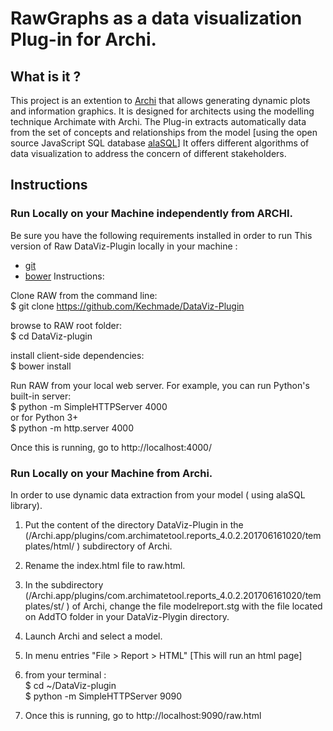# RawGraphs as a data visualization Plug-in for Archi.
## What is it ? 
This project is an extention to [Archi](https://github.com/archimatetool/archi)  that allows generating dynamic plots and information graphics. 
It is designed for architects using the modelling technique Archimate with Archi.
The Plug-in extracts automatically data from the set of concepts and relationships from the model [using the open source JavaScript SQL database [alaSQL](https://github.com/agershun/alasql)]
It offers different algorithms of data visualization to address the concern of different stakeholders.

## Instructions

### Run Locally on your Machine independently from ARCHI. 
Be sure you have the following requirements installed in order to run This version of Raw DataViz-Plugin locally in your machine : 
- [git](https://git-scm.com/book/en/v2/Getting-Started-Installing-Git)
- [bower](https://bower.io/#installing-bower)
Instructions:
 
Clone RAW from the command line:\
$ git clone https://github.com/Kechmade/DataViz-Plugin

browse to RAW root folder: \
$ cd DataViz-plugin

install client-side dependencies:\
$ bower install

Run RAW from your local web server. For example, you can run Python's built-in server:\
$ python -m SimpleHTTPServer 4000\
or for Python 3+\
$ python -m http.server 4000

Once this is running, go to http://localhost:4000/

### Run Locally on your Machine from Archi. 
In order to use dynamic data extraction from  your model ( using alaSQL library). 
1. Put the content of the directory DataViz-Plugin in the (/Archi.app/plugins/com.archimatetool.reports_4.0.2.201706161020/templates/html/ ) subdirectory of Archi. 
2. Rename the index.html file to raw.html. 
3. In the subdirectory (/Archi.app/plugins/com.archimatetool.reports_4.0.2.201706161020/templates/st/ ) of Archi, change the file modelreport.stg with the file located on AddTO folder in your DataViz-Plygin directory.
4. Launch Archi and select a model. 
5. In menu entries "File > Report > HTML" [This will run an html page]
6. from your terminal : \
$ cd ~/DataViz-plugin \
$ python -m SimpleHTTPServer 9090

7. Once this is running, go to   http://localhost:9090/raw.html
